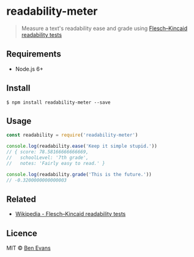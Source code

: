 # readability-meter

> Measure a text's readability ease and grade using [Flesch–Kincaid readability tests](https://en.wikipedia.org/wiki/Flesch%E2%80%93Kincaid_readability_tests)

## Requirements

* Node.js 6+

## Install

    $ npm install readability-meter --save

## Usage

```js
const readability = require('readability-meter')

console.log(readability.ease('Keep it simple stupid.'))
// { score: 78.58166666666669,
//   schoolLevel: '7th grade',
//   notes: 'Fairly easy to read.' }

console.log(readability.grade('This is the future.'))
// -0.3200000000000003
```

## Related

* [Wikipedia - Flesch–Kincaid readability tests](https://en.wikipedia.org/wiki/Flesch%E2%80%93Kincaid_readability_tests)

## Licence

MIT © [Ben Evans](http://bensbit.co.uk)
